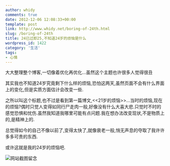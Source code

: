 ```yaml
---
author: whidy
comments: true
date: 2012-12-06 12:08:33+00:00
template: post
link: http://www.whidy.net/boring-of-24th.html
slug: /boring-of-24th
title: 24已过即25,不知道24岁的烦恼是什么
wordpress_id: 1422
category: '生活'
tags:
- 心情
---
```


大大整理整个博客,一切像着优化再优化...虽然这个主题也许很多人觉得很丑

其实我也不知道24岁究竟剩下什么样的烦恼,恐怕这两天,虽然页面不会有什么界面上的变化,但是实质方面估计会改变一些.

之所以叫这个标题,也不过是看到第一篇博文,<<21岁的烦恼>>...当时的烦恼,现在的烦恼?偶时只觉人变得如同行尸走肉一般,好像没有什么大喜大悲.只觉时不时的感觉恐惧和忧伤.虽然我知道我哪里可能有点问题.我在想办法改变现状,不是物质上的,是精神上的.

总觉得如今的自己不像以前了,变得太快了,就像衰老一般,悄无声息的夺取了我许许多多可贵的东西.

或许这就是我的24岁的烦恼吧.

![网站截图留念](https://www.whidy.net/wp-content/uploads/2012/12/web-screencapture-400x326.jpg)